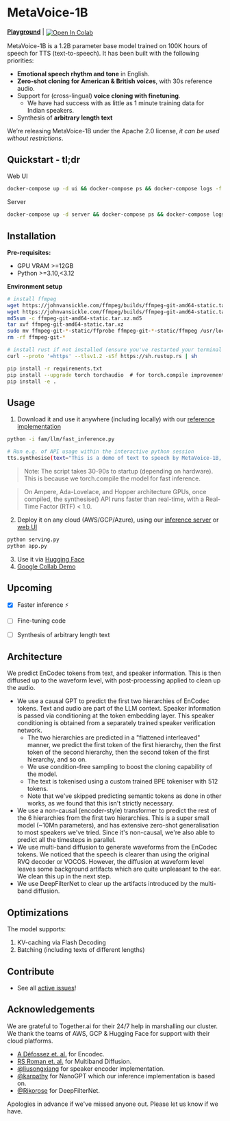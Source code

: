 # MetaVoice-1B


<p>
<a href="https://ttsdemo.themetavoice.xyz/"><b>Playground</b></a> | <a target="_blank" style="display: inline-block; vertical-align: middle" href="https://colab.research.google.com/github/metavoiceio/metavoice-src/blob/main/colab_demo.ipynb">
  <img src="https://colab.research.google.com/assets/colab-badge.svg" alt="Open In Colab"/>
</a> 
</p>

MetaVoice-1B is a 1.2B parameter base model trained on 100K hours of speech for TTS (text-to-speech). It has been built with the following priorities:
* **Emotional speech rhythm and tone** in English.
* **Zero-shot cloning for American & British voices**, with 30s reference audio.
* Support for (cross-lingual) **voice cloning with finetuning**.
  * We have had success with as little as 1 minute training data for Indian speakers.
* Synthesis of **arbitrary length text**

We’re releasing MetaVoice-1B under the Apache 2.0 license, *it can be used without restrictions*.


## Quickstart - tl;dr

Web UI
```bash
docker-compose up -d ui && docker-compose ps && docker-compose logs -f
```

Server
```bash
docker-compose up -d server && docker-compose ps && docker-compose logs -f
```

## Installation  

**Pre-requisites:**
- GPU VRAM >=12GB
- Python >=3.10,<3.12

**Environment setup**
```bash
# install ffmpeg
wget https://johnvansickle.com/ffmpeg/builds/ffmpeg-git-amd64-static.tar.xz
wget https://johnvansickle.com/ffmpeg/builds/ffmpeg-git-amd64-static.tar.xz.md5
md5sum -c ffmpeg-git-amd64-static.tar.xz.md5
tar xvf ffmpeg-git-amd64-static.tar.xz
sudo mv ffmpeg-git-*-static/ffprobe ffmpeg-git-*-static/ffmpeg /usr/local/bin/
rm -rf ffmpeg-git-*

# install rust if not installed (ensure you've restarted your terminal after installation)
curl --proto '=https' --tlsv1.2 -sSf https://sh.rustup.rs | sh

pip install -r requirements.txt
pip install --upgrade torch torchaudio  # for torch.compile improvements
pip install -e .
```

## Usage
1. Download it and use it anywhere (including locally) with our [reference implementation](/fam/llm/fast_inference.py)
```bash
python -i fam/llm/fast_inference.py 

# Run e.g. of API usage within the interactive python session
tts.synthesise(text="This is a demo of text to speech by MetaVoice-1B, an open-source foundational audio model.", spk_ref_path="assets/bria.mp3")
```
> Note: The script takes 30-90s to startup (depending on hardware). This is because we torch.compile the model for fast inference.

> On Ampere, Ada-Lovelace, and Hopper architecture GPUs, once compiled, the synthesise() API runs faster than real-time, with a Real-Time Factor (RTF) < 1.0.

2. Deploy it on any cloud (AWS/GCP/Azure), using our [inference server](serving.py) or [web UI](app.py)
```bash
python serving.py
python app.py 
```

3. Use it via [Hugging Face](https://huggingface.co/metavoiceio)
4. [Google Collab Demo](https://colab.research.google.com/github/metavoiceio/metavoice-src/blob/main/colab_demo.ipynb)


## Upcoming
- [x] Faster inference ⚡
- [ ] Fine-tuning code
- [ ] Synthesis of arbitrary length text


## Architecture
We predict EnCodec tokens from text, and speaker information. This is then diffused up to the waveform level, with post-processing applied to clean up the audio.

* We use a causal GPT to predict the first two hierarchies of EnCodec tokens. Text and audio are part of the LLM context. Speaker information is passed via conditioning at the token embedding layer. This speaker conditioning is obtained from a separately trained speaker verification network.
  - The two hierarchies are predicted in a "flattened interleaved" manner, we predict the first token of the first hierarchy, then the first token of the second hierarchy, then the second token of the first hierarchy, and so on.
  - We use condition-free sampling to boost the cloning capability of the model.
  - The text is tokenised using a custom trained BPE tokeniser with 512 tokens.
  - Note that we've skipped predicting semantic tokens as done in other works, as we found that this isn't strictly necessary.
* We use a non-causal (encoder-style) transformer to predict the rest of the 6 hierarchies from the first two hierarchies. This is a super small model (~10Mn parameters), and has extensive zero-shot generalisation to most speakers we've tried. Since it's non-causal, we're also able to predict all the timesteps in parallel.
* We use multi-band diffusion to generate waveforms from the EnCodec tokens. We noticed that the speech is clearer than using the original RVQ decoder or VOCOS. However, the diffusion at waveform level leaves some background artifacts which are quite unpleasant to the ear. We clean this up in the next step.
* We use DeepFilterNet to clear up the artifacts introduced by the multi-band diffusion. 

## Optimizations
The model supports: 
1. KV-caching via Flash Decoding 
2. Batching (including texts of different lengths)

## Contribute
- See all [active issues](https://github.com/metavoiceio/metavoice-src/issues)!

## Acknowledgements
We are grateful to Together.ai for their 24/7 help in marshalling our cluster. We thank the teams of AWS, GCP & Hugging Face for support with their cloud platforms.

- [A Défossez et. al.](https://arxiv.org/abs/2210.13438) for Encodec.
- [RS Roman et. al.](https://arxiv.org/abs/2308.02560) for Multiband Diffusion.
- [@liusongxiang](https://github.com/liusongxiang/ppg-vc/blob/main/speaker_encoder/inference.py) for speaker encoder implementation.
- [@karpathy](https://github.com/karpathy/nanoGPT) for NanoGPT which our inference implementation is based on.
- [@Rikorose](https://github.com/Rikorose) for DeepFilterNet.

Apologies in advance if we've missed anyone out. Please let us know if we have.
